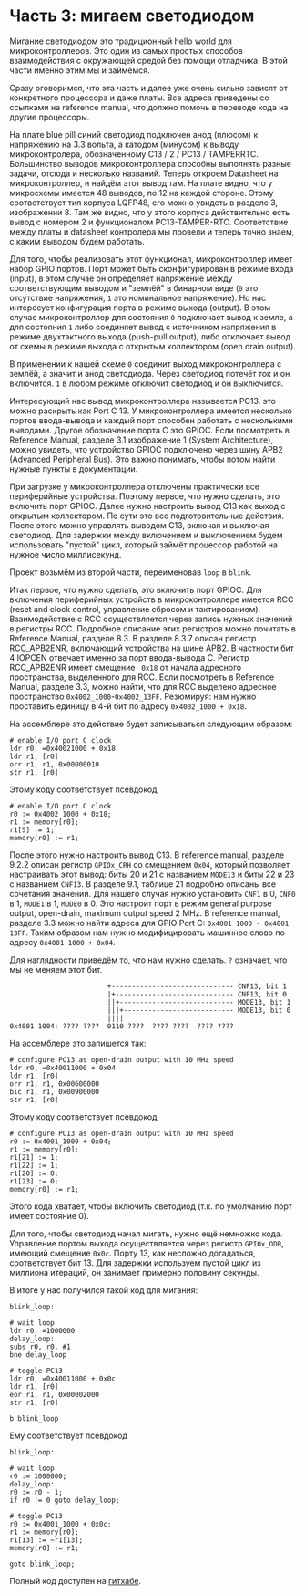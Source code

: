 # Часть 3: мигаем светодиодом

Мигание светодиодом это традиционный hello world для микроконтроллеров. Это один
из самых простых способов взаимодействия с окружающей средой без помощи
отладчика. В этой части именно этим мы и займёмся.

Сразу оговоримся, что эта часть и далее уже очень сильно зависят от конкретного
процессора и даже платы. Все адреса приведены со ссылками на reference manual,
что должно помочь в переводе кода на другие процессоры.

На плате blue pill синий светодиод подключен анод (плюсом) к напряжению на 3.3
вольта, а катодом (минусом) к выводу микроконтролера, обозначенному C13 / 2 /
PC13 / TAMPERRTC. Большинство выводов микроконтроллера способны выполнять разные
задачи, отсюда и несколько названий. Теперь откроем Datasheet на
микроконтроллер, и найдём этот вывод там. На плате видно, что у микросхемы
имеется 48 выводов, по 12 на каждой стороне. Этому соответствует тип корпуса
LQFP48, его можно увидеть в разделе 3, изображении 8. Там же видно, что у этого
корпуса действительно есть вывод с номером 2 и функционалом PC13-TAMPER-RTC.
Соответствие между платы и datasheet контролера мы провели и теперь точно знаем,
с каким выводом будем работать.

Для того, чтобы реализовать этот функционал, микроконтроллер имеет набор GPIO
портов. Порт может быть сконфигурирован в режиме входа (input), в этом случае он
определяет напряжение между соответствующим выводом и "землёй" в бинарном виде
(`0` это отсутствие напряжения, `1` это номинальное напряжение). Но нас
интересует конфигурация порта в режиме выхода (output). В этом случае
микроконтроллер для состояния `0` подключает вывод к земле, а для состояния `1`
либо соединяет вывод с источником напряжения в режиме двухтактного выхода
(push-pull output), либо отключает вывод от схемы в режиме выхода с открытым
коллектором (open drain output).

В применении к нашей схеме `0` соединит выход микроконтроллера с землёй, а
значит и анод светодиода. Через светодиод потечёт ток и он включится. `1` в
любом режиме отключит светодиод и он выключится.

Интересующий нас вывод микроконтроллера называется PC13, это можно раскрыть как
Port C 13. У микроконтроллера имеется несколько портов ввода-вывода и каждый
порт способен работать с несколькими выводами. Другое обозначение порта C это
GPIOC. Если посмотреть в Reference Manual, разделе 3.1 изображение 1 (System
Architecture), можно увидеть, что устройство GPIOC подключено через шину APB2
(Advanced Peripheral Bus). Это важно понимать, чтобы потом найти нужные пункты в
документации.

При загрузке у микроконтроллера отключены практически все периферийные
устройства. Поэтому первое, что нужно сделать, это включить порт GPIOC. Далее
нужно настроить вывод C13 как выход с открытым коллектором. По сути это все
подготовительные действия. После этого можно управлять выводом C13, включая и
выключая светодиод. Для задержки между включением и выключением будем
использовать "пустой" цикл, который займёт процессор работой на нужное число
миллисекунд.

Проект возьмём из второй части, переименовав `loop` в `blink`.

Итак первое, что нужно сделать, это включить порт GPIOC. Для включения
периферийных устройств в микроконтроллере имеется RCC (reset and clock control,
управление сбросом и тактированием). Взаимодействие с RCC осуществляется через
запись нужных значений в регистры RCC. Подробное описание этих регистров можно
почитать в Reference Manual, разделе 8.3. В разделе 8.3.7 описан регистр
RCC_APB2ENR, включающий устройства на шине APB2. В частности бит 4 IOPCEN
отвечает именно за порт ввода-вывода C. Регистр RCC_APB2ENR имеет смещение
` 0x18` от начала адресного пространства, выделенного для RCC. Если посмотреть в
Reference Manual, разделе 3.3, можно найти, что для RCC выделено адресное
пространство `0x4002_1000`-`0x4002_13FF`. Резюмируя: нам нужно проставить
единицу в 4-й бит по адресу `0x4002_1000 + 0x18`.

На ассемблере это действие будет записываться следующим образом:

```
# enable I/O port C clock
ldr r0, =0x40021000 + 0x18
ldr r1, [r0]
orr r1, r1, 0x00000010
str r1, [r0]
```

Этому коду соответствует псевдокод

```
# enable I/O port C clock
r0 := 0x4002_1000 + 0x18;
r1 := memory[r0];
r1[5] := 1;
memory[r0] := r1;
```

После этого нужно настроить вывод С13. В reference manual, разделе 9.2.2 описан
регистр `GPIOx_CRH` со смещением `0x04`, который позволяет настраивать этот
вывод: биты 20 и 21 с названием `MODE13` и биты 22 и 23 с названием `CNF13`. В
разделе 9.1, таблице 21 подробно описаны все сочетания значений. Для нашего
случая нужно установить `CNF1` в 0, `CNF0` в 1, `MODE1` в 1, `MODE0` в 0. Это
настроит порт в режим general purpose output, open-drain, maximum output speed 2
MHz. В reference manual, разделе 3.3 можно найти адреса для GPIO Port C:
`0x4001 1000 - 0x4001 13FF`. Таким образом нам нужно модифицировать машинное
слово по адресу `0x4001 1000 + 0x04`.

Для наглядности приведём то, что нам нужно сделать. `?` означает, что мы не
меняем этот бит.

```
                        +------------------------------ CNF13, bit 1
                        |+----------------------------- CNF13, bit 0
                        ||+---------------------------- MODE13, bit 1
                        |||+--------------------------- MODE13, bit 0
                        ||||
0x4001 1004: ???? ????  0110 ????  ???? ????  ???? ????
```

На ассемблере это запишется так:

```
# configure PC13 as open-drain output with 10 MHz speed
ldr r0, =0x40011000 + 0x04
ldr r1, [r0]
orr r1, r1, 0x00600000
bic r1, r1, 0x00900000
str r1, [r0]
```

Этому коду соответствует псевдокод

```
# configure PC13 as open-drain output with 10 MHz speed
r0 := 0x4001_1000 + 0x04;
r1 := memory[r0];
r1[21] := 1;
r1[22] := 1;
r1[20] := 0;
r1[23] := 0;
memory[r0] := r1;
```

Этого кода хватает, чтобы включить светодиод (т.к. по умолчанию порт имеет
состояние 0).

Для того, чтобы светодиод начал мигать, нужно ещё немножко кода. Управление
портом выхода осуществляется через регистр `GPIOx_ODR`, имеющий смещение `0x0c`.
Порту 13, как несложно догадаться, соответствует бит 13. Для задержки используем
пустой цикл из миллиона итераций, он занимает примерно половину секунды.

В итоге у нас получился такой код для мигания:

```
blink_loop:

# wait loop
ldr r0, =1000000
delay_loop:
subs r0, r0, #1
bne delay_loop

# toggle PC13
ldr r0, =0x40011000 + 0x0c
ldr r1, [r0]
eor r1, r1, 0x00002000
str r1, [r0]

b blink_loop
```

Ему соответствует псевдокод

```
blink_loop:

# wait loop
r0 := 1000000;
delay_loop:
r0 := r0 - 1;
if r0 != 0 goto delay_loop;

# toggle PC13
r0 := 0x4001_1000 + 0x0c;
r1 := memory[r0];
r1[13] := ~r1[13];
memory[r0] := r1;

goto blink_loop;
```

Полный код доступен на
[гитхабе](https://github.com/vbezhenar/stm32-tutorial/blob/main/3-blink).
